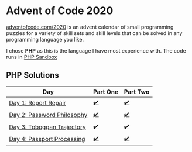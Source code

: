 # Advent of Code 2020
[adventofcode.com/2020](http://adventofcode.com/2020) is an advent calendar of small programming puzzles for a variety of skill sets and skill levels that can be solved in any programming language you like. 

I chose **PHP** as this is the language I have most experience with. The code runs in [PHP Sandbox](https://sandbox.onlinephpfunctions.com/)

## PHP Solutions

Day | Part One | Part Two
-----|-----|-----
[Day 1: Report Repair](https://adventofcode.com/2020/day/1) | [:heavy_check_mark:](https://github.com/CostingGeek/advent-of-code-2020/blob/main/day-1/script_1.php) | [:heavy_check_mark:](https://github.com/CostingGeek/advent-of-code-2020/blob/main/day-1/script_2.php)
[Day 2: Password Philosophy](https://adventofcode.com/2020/day/2) | [:heavy_check_mark:](https://github.com/CostingGeek/advent-of-code-2020/blob/main/day-2/script_1.php) | [:heavy_check_mark:](https://github.com/CostingGeek/advent-of-code-2020/blob/main/day-2/script_2.php)
[Day 3: Toboggan Trajectory](https://adventofcode.com/2020/day/3) | [:heavy_check_mark:](https://github.com/CostingGeek/advent-of-code-2020/blob/main/day-3/script_1.php) | [:heavy_check_mark:](https://github.com/CostingGeek/advent-of-code-2020/blob/main/day-3/script_2.php)
[Day 4: Passport Processing](https://adventofcode.com/2020/day/4) | [:heavy_check_mark:](https://github.com/CostingGeek/advent-of-code-2020/blob/main/day-4/script_1.php) | [:heavy_check_mark:](https://github.com/CostingGeek/advent-of-code-2020/blob/main/day-4/script_2.php)
